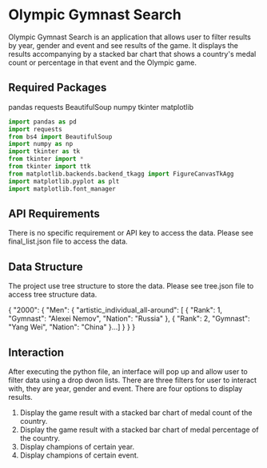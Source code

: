 # Olympic Gymnast Search

Olympic Gymnast Search is an application that allows user to filter results by year, gender and event and see results of the game. It displays the results accompanying by a stacked bar chart that shows a country's medal count or percentage in that event and the Olympic game.

## Required Packages

pandas
requests
BeautifulSoup
numpy
tkinter
matplotlib

```python
import pandas as pd
import requests
from bs4 import BeautifulSoup
import numpy as np
import tkinter as tk
from tkinter import *
from tkinter import ttk
from matplotlib.backends.backend_tkagg import FigureCanvasTkAgg
import matplotlib.pyplot as plt
import matplotlib.font_manager
```


## API Requirements

There is no specific requirement or API key to access the data.
Please see final_list.json file to access the data.


## Data Structure

The project use tree structure to store the data.
Please see tree.json file to access tree structure data.

{
    "2000": {
        "Men": {
            "artistic_individual_all-around": [
                {
                    "Rank": 1,
                    "Gymnast": "Alexei Nemov",
                    "Nation": "Russia"
                },
                {
                    "Rank": 2,
                    "Gymnast": "Yang Wei",
                    "Nation": "China"
                }...]
		}
	}
}



## Interaction

After executing the python file, an interface will pop up and allow user to filter data using a drop dwon lists.
There are three filters for user to interact with, they are year, gender and event.
There are four options to display results.
1. Display the game result with a stacked bar chart of medal count of the country.
2. Display the game result with a stacked bar chart of medal percentage of the country.
3. Display champions of certain year.
4. Display champions of certain event.

